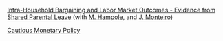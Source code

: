 
[Intra-Household Bargaining and Labor Market Outcomes - Evidence from Shared Parental Leave](/files/Parental_leave.pdf) (with [M. Hampole](https://www.menakahampole.com), and [J. Monteiro](https://sites.google.com/view/joao-cmonteiro/))  

[Cautious Monetary Policy](/files/Cautious_MP.pdf)
